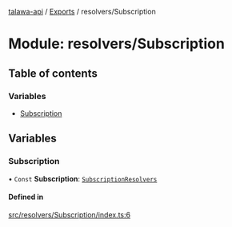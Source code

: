 [talawa-api](../README.md) / [Exports](../modules.md) / resolvers/Subscription

# Module: resolvers/Subscription

## Table of contents

### Variables

- [Subscription](resolvers_Subscription.md#subscription)

## Variables

### Subscription

• `Const` **Subscription**: [`SubscriptionResolvers`](types_generatedGraphQLTypes.md#subscriptionresolvers)

#### Defined in

[src/resolvers/Subscription/index.ts:6](https://github.com/PalisadoesFoundation/talawa-api/blob/0deccac/src/resolvers/Subscription/index.ts#L6)
